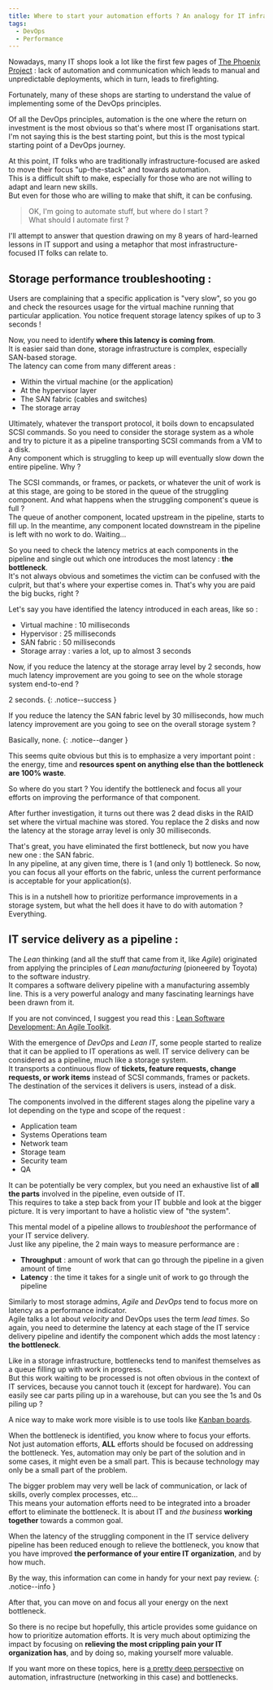 ```yaml
---
title: Where to start your automation efforts ? An analogy for IT infrastructure folks
tags:
  - DevOps
  - Performance
---
```


Nowadays, many IT shops look a lot like the first few pages of [The Phoenix Project](http://itrevolution.com/books/phoenix-project-devops-book/) : lack of automation and communication which leads to manual and unpredictable deployments, which in turn, leads to firefighting.  

Fortunately, many of these shops are starting to understand the value of implementing some of the DevOps principles.

Of all the DevOps principles, automation is the one where the return on investment is the most obvious so that's where most IT organisations start. I'm not saying this is the best starting point, but this is the most typical starting point of a DevOps journey.  

At this point, IT folks who are traditionally infrastructure-focused are asked to move their focus "up-the-stack" and towards automation.  
This is a difficult shift to make, especially for those who are not willing to adapt and learn new skills.  
But even for those who are willing to make that shift, it can be confusing.  

> OK, I'm going to automate stuff, but where do I start ?  
> What should I automate first ?  

I'll attempt to answer that question drawing on my 8 years of hard-learned lessons in IT support and using a metaphor that most infrastructure-focused IT folks can relate to.  

## Storage performance troubleshooting :  

Users are complaining that a specific application is "very slow", so you go and check the resources usage for the virtual machine running that particular application. You notice frequent storage latency spikes of up to 3 seconds !  

Now, you need to identify **where this latency is coming from**.  
It is easier said than done, storage infrastructure is complex, especially SAN-based storage.  
The latency can come from many different areas :  
  - Within the virtual machine (or the application)  
  - At the hypervisor layer  
  - The SAN fabric (cables and switches)  
  - The storage array  

Ultimately, whatever the transport protocol, it boils down to encapsulated SCSI commands. So you need to consider the storage system as a whole and try to picture it as a pipeline transporting SCSI commands from a VM to a disk.  
Any component which is struggling to keep up will eventually slow down the entire pipeline. Why ?

The SCSI commands, or frames, or packets, or whatever the unit of work is at this stage, are going to be stored in the queue of the struggling component. And what happens when the struggling component's queue is full ?  
The queue of another component, located upstream in the pipeline, starts to fill up. In the meantime, any component located downstream in the pipeline is left with no work to do. Waiting...

So you need to check the latency metrics at each components in the pipeline and single out which one introduces the most latency : **the bottleneck**.  
It's not always obvious and sometimes the victim can be confused with the culprit, but that's where your expertise comes in. That's why you are paid the big bucks, right ?

Let's say you have identified the latency introduced in each areas, like so :  
  - Virtual machine : 10 milliseconds  
  - Hypervisor : 25 milliseconds  
  - SAN fabric : 50 milliseconds  
  - Storage array : varies a lot, up to almost 3 seconds  

Now, if you reduce the latency at the storage array level by 2 seconds, how much latency improvement are you going to see on the whole storage system end-to-end ?  

2 seconds.
{: .notice--success }  

If you reduce the latency the SAN fabric level by 30 milliseconds, how much latency improvement are you going to see on the overall storage system ?  

Basically, none.
{: .notice--danger }  

This seems quite obvious but this is to emphasize a very important point : the energy, time and **resources spent on anything else than the bottleneck are 100% waste**.  

So where do you start ? You identify the bottleneck and focus all your efforts on improving the performance of that component.

After further investigation, it turns out there was 2 dead disks in the RAID set where the virtual machine was stored. You replace the 2 disks and now the latency at the storage array level is only 30 milliseconds.  

That's great, you have eliminated the first bottleneck, but now you have new one : the SAN fabric.  
In any pipeline, at any given time, there is 1 (and only 1) bottleneck. So now, you can focus all your efforts on the fabric, unless the current performance is acceptable for your application(s).

This is in a nutshell how to prioritize performance improvements in a storage system, but what the hell does it have to do with automation ?  
Everything.

## IT service delivery as a pipeline :  

The *Lean* thinking (and all the stuff that came from it, like *Agile*) originated from applying the principles of *Lean manufacturing* (pioneered by Toyota) to the software industry.  
It compares a software delivery pipeline with a manufacturing assembly line. This is a very powerful analogy and many fascinating learnings have been drawn from it.  

If you are not convinced, I suggest you read this : [Lean Software Development: An Agile Toolkit](https://www.amazon.com/Lean-Software-Development-Agile-Toolkit/dp/0321150783/).

With the emergence of *DevOps* and *Lean IT*, some people started to realize that it can be applied to IT operations as well. IT service delivery can be considered as a pipeline, much like a storage system.  
It transports a continuous flow of **tickets, feature requests, change requests, or work items** instead of SCSI commands, frames or packets.  
The destination of the services it delivers is users, instead of a disk.

The components involved in the different stages along the pipeline vary a lot depending on the type and scope of the request :  
  - Application team  
  - Systems Operations team  
  - Network team  
  - Storage team  
  - Security team  
  - QA  

It can be potentially be very complex, but you need an exhaustive list of **all the parts** involved in the pipeline, even outside of IT.   
This requires to take a step back from your IT bubble and look at the bigger picture. It is very important to have a holistic view of "the system".

This mental model of a pipeline allows to *troubleshoot* the performance of your IT service delivery.  
Just like any pipeline, the 2 main ways to measure performance are :  
  - **Throughput** : amount of work that can go through the pipeline in a given amount of time  
  - **Latency** : the time it takes for a single unit of work to go through the pipeline  

Similarly to most storage admins, *Agile* and *DevOps* tend to focus more on latency as a performance indicator.  
Agile talks a lot about *velocity* and DevOps uses the term *lead times*. So again, you need to determine the latency at each stage of the IT service delivery pipeline and identify the component which adds the most latency : **the bottleneck**.

Like in a storage infrastructure, bottlenecks tend to manifest themselves as a queue filling up with work in progress.  
But this work waiting to be processed is not often obvious in the context of IT services, because you cannot touch it (except for hardware). You can easily see car parts piling up in a warehouse, but can you see the 1s and 0s piling up ?  

A nice way to make work more visible is to use tools like [Kanban boards](https://en.wikipedia.org/wiki/Kanban_board).  

When the bottleneck is identified, you know where to focus your efforts.  
Not just automation efforts, **ALL** efforts should be focused on addressing the bottleneck. Yes, automation may only be part of the solution and in some cases, it might even be a small part. This is because technology may only be a small part of the problem.  

The bigger problem may very well be lack of communication, or lack of skills, overly complex processes, etc...  
This means your automation efforts need to be integrated into a broader effort to eliminate the bottleneck. It is about IT and *the business* **working together** towards a common goal.

When the latency of the struggling component in the IT service delivery pipeline has been reduced enough to relieve the bottleneck, you know that you have improved **the performance of your entire IT organization**, and by how much.  

By the way, this information can come in handy for your next pay review.
{: .notice--info }  

After that, you can move on and focus all your energy on the next bottleneck.

So there is no recipe but hopefully, this article provides some guidance on how to prioritize automation efforts. It is very much about optimizing the impact by focusing on **relieving the most crippling pain your IT organization has**, and by doing so, making yourself more valuable.

If you want more on these topics, here is [a pretty deep perspective](https://keepingitclassless.net/2016/10/principles-of-automation/) on automation, infrastructure (networking in this case) and bottlenecks.
